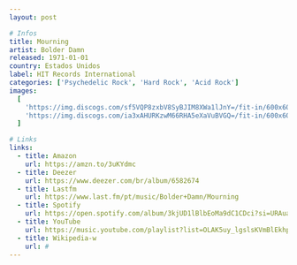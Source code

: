 ```yaml
---
layout: post

# Infos
title: Mourning
artist: Bolder Damn
released: 1971-01-01
country: Estados Unidos
label: HIT Records International
categories: ['Psychedelic Rock', 'Hard Rock', 'Acid Rock']
images:
  [
    'https://img.discogs.com/sf5VQP8zxbV8SyBJIM8XWa1lJnY=/fit-in/600x600/filters:strip_icc():format(jpeg):mode_rgb():quality(90)/discogs-images/R-6350707-1419719212-9073.jpeg.jpg',
    'https://img.discogs.com/ia3xAHURKzwM66RHA5eXaVuBVGQ=/fit-in/600x600/filters:strip_icc():format(jpeg):mode_rgb():quality(90)/discogs-images/R-6350707-1428699751-1378.jpeg.jpg',
  ]

# Links
links:
  - title: Amazon
    url: https://amzn.to/3uKYdmc
  - title: Deezer
    url: https://www.deezer.com/br/album/6582674
  - title: Lastfm
    url: https://www.last.fm/pt/music/Bolder+Damn/Mourning
  - title: Spotify
    url: https://open.spotify.com/album/3kjUD1lBlbEoMa9dC1CDci?si=URAuahdzR6yLrBrGdE6nqA
  - title: YouTube
    url: https://music.youtube.com/playlist?list=OLAK5uy_lgslsKVmBlEkhpEwu0C4lHldeRbXHXWks
  - title: Wikipedia-w
    url: #
---
```

